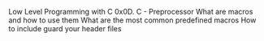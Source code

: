 Low Level Programming with C
0x0D. C - Preprocessor
What are macros and how to use them
What are the most common predefined macros
How to include guard your header files
